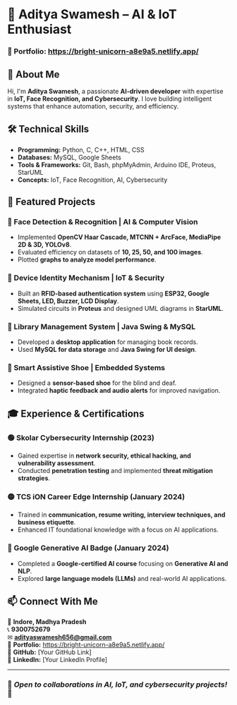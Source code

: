 # 🌟 Aditya Swamesh – AI & IoT Enthusiast  

### 🔗 Portfolio: https://bright-unicorn-a8e9a5.netlify.app/ 

## 🚀 About Me  
Hi, I'm **Aditya Swamesh**, a passionate **AI-driven developer** with expertise in **IoT, Face Recognition, and Cybersecurity**. I love building intelligent systems that enhance automation, security, and efficiency.  

## 🛠️ Technical Skills  
- **Programming:** Python, C, C++, HTML, CSS  
- **Databases:** MySQL, Google Sheets  
- **Tools & Frameworks:** Git, Bash, phpMyAdmin, Arduino IDE, Proteus, StarUML  
- **Concepts:** IoT, Face Recognition, AI, Cybersecurity  

## 📌 Featured Projects  

### **🔹 Face Detection & Recognition | AI & Computer Vision**  
- Implemented **OpenCV Haar Cascade, MTCNN + ArcFace, MediaPipe 2D & 3D, YOLOv8**.  
- Evaluated efficiency on datasets of **10, 25, 50, and 100 images**.  
- Plotted **graphs to analyze model performance**.  

### **🔸 Device Identity Mechanism | IoT & Security**  
- Built an **RFID-based authentication system** using **ESP32, Google Sheets, LED, Buzzer, LCD Display**.  
- Simulated circuits in **Proteus** and designed UML diagrams in **StarUML**.  

### **🔹 Library Management System | Java Swing & MySQL**  
- Developed a **desktop application** for managing book records.  
- Used **MySQL for data storage** and **Java Swing for UI design**.  

### **🔸 Smart Assistive Shoe | Embedded Systems**  
- Designed a **sensor-based shoe** for the blind and deaf.  
- Integrated **haptic feedback and audio alerts** for improved navigation.  

## 🎓 Experience & Certifications  

### **🟢 Skolar Cybersecurity Internship (2023)**  
- Gained expertise in **network security, ethical hacking, and vulnerability assessment**.  
- Conducted **penetration testing** and implemented **threat mitigation strategies**.  

### **🟡 TCS iON Career Edge Internship (January 2024)**  
- Trained in **communication, resume writing, interview techniques, and business etiquette**.  
- Enhanced IT foundational knowledge with a focus on AI applications.  

### **🔵 Google Generative AI Badge (January 2024)**  
- Completed a **Google-certified AI course** focusing on **Generative AI and NLP**.  
- Explored **large language models (LLMs)** and real-world AI applications.  

## 📫 Connect With Me  
📍 **Indore, Madhya Pradesh**  
📞 **9300752679**  
✉ **adityaswamesh656@gmail.com**  
🔗 **Portfolio:** https://bright-unicorn-a8e9a5.netlify.app/  
🔗 **GitHub:** [Your GitHub Link]  
🔗 **LinkedIn:** [Your LinkedIn Profile]  

---

### 📌 *Open to collaborations in AI, IoT, and cybersecurity projects!* 🚀
